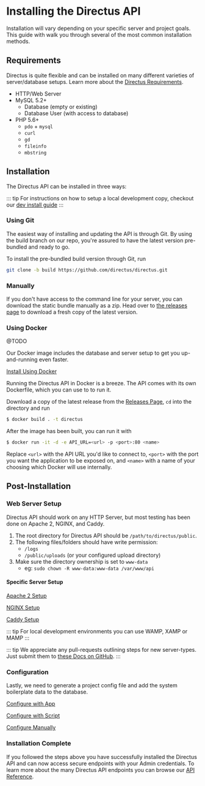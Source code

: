 # Installing the Directus API

Installation will vary depending on your specific server and project goals. This guide with walk you through several of the most common installation methods.

## Requirements

Directus is quite flexible and can be installed on many different varieties of server/database setups. Learn more about the [Directus Requirements](./requirements.md).

* HTTP/Web Server
* MySQL 5.2+
    * Database (empty or existing)
    * Database User (with access to database)
* PHP 5.6+
    * `pdo` + `mysql`
    * `curl`
    * `gd`
    * `fileinfo`
    * `mbstring`

## Installation

The Directus API can be installed in three ways:

::: tip
For instructions on how to setup a local development copy, checkout our [dev install guide](../contributor-guide/install-dev.md)
:::

### Using Git

The easiest way of installing and updating the API is through Git. By using the build branch on our repo, you're assured to have the latest version pre-bundled and ready to go.

To install the pre-bundled build version through Git, run

```bash
git clone -b build https://github.com/directus/directus.git
```

### Manually

If you don't have access to the command line for your server, you can download the static bundle manually as a zip. Head over to [the releases page](https://github.com/directus/api/releases) to download a fresh copy of the latest version.

### Using Docker

@TODO

Our Docker image includes the database and server setup to get you up-and-running even faster.

[Install Using Docker](https://github.com/directus/directus-docker)

Running the Directus API in Docker is a breeze. The API comes with its own Dockerfile, which you can use to to run it.

Download a copy of the latest release from the [Releases Page](https://github.com/directus/api/releases), `cd` into the directory and run

```bash
$ docker build . -t directus
```

After the image has been built, you can run it with

```bash
$ docker run -it -d -e API_URL=<url> -p <port>:80 <name>
```

Replace `<url>` with the API URL you'd like to connect to, `<port>` with the port you want the application to be exposed on, and `<name>` with a name of your choosing which Docker will use internally.

## Post-Installation

### Web Server Setup

Directus API should work on any HTTP Server, but most testing has been done on Apache 2, NGINX, and Caddy.

1. The root directory for Directus API should be `/path/to/directus/public`.
2. The following files/folders should have write permission:
    * `/logs`
    * `/public/uploads` (or your configured upload directory)
3. Make sure the directory ownership is set to `www-data`
    * eg: `sudo chown -R www-data:www-data /var/www/api`

#### Specific Server Setup

[Apache 2 Setup](./setup-apache.md)

[NGINX Setup](./setup-nginx.md)

[Caddy Setup](./setup-caddy.md)

::: tip
For local development environments you can use WAMP, XAMP or MAMP
:::

::: tip
We appreciate any pull-requests outlining steps for new server-types. Just submit them to [these Docs on GitHub](https://github.com/directus/docs).
:::

### Configuration

Lastly, we need to generate a project config file and add the system boilerplate data to the database.

[Configure with App](./configure-with-app.md)

[Configure with Script](./configure-with-script.md)

[Configure Manually](./configure-manually.md)

### Installation Complete

If you followed the steps above you have successfully installed the Directus API and can now access secure endpoints with your Admin credentials. To learn more about the many Directus API endpoints you can browse our [API Reference](/api/reference.md).
